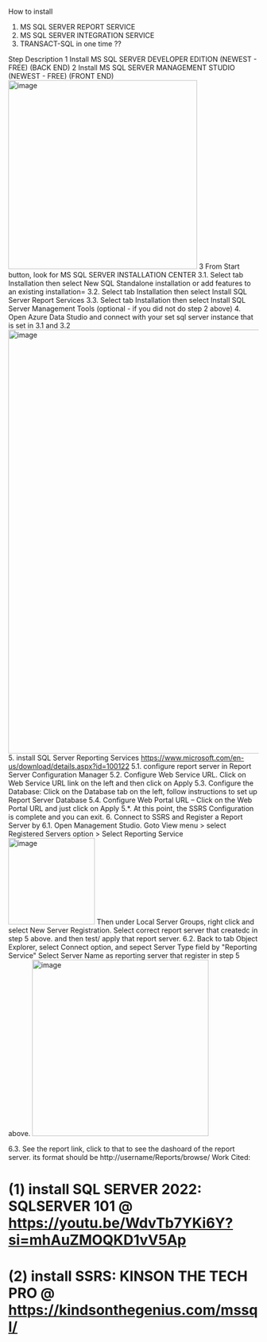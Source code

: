 How to install 
1. MS SQL SERVER REPORT SERVICE
2. MS SQL SERVER INTEGRATION SERVICE
3. TRANSACT-SQL
   in one time ??

Step    Description
1       Install MS SQL SERVER DEVELOPER EDITION (NEWEST - FREE) (BACK END)
2       Install MS SQL SERVER MANAGEMENT STUDIO (NEWEST - FREE) (FRONT END)
<img width="380" alt="image" src="https://github.com/phdtrong/PortfolioProjects/assets/70780829/f7cea5e1-5cab-4412-9f77-751ebffa189c">
3       From Start button, look for MS SQL SERVER INSTALLATION CENTER
3.1.      Select tab Installation then select New SQL Standalone installation or add features to an existing installation=
3.2.      Select tab Installation then select Install SQL Server Report Services
3.3.      Select tab Installation then select Install SQL Server Management Tools (optional - if you did not do step 2 above)
4.        Open Azure Data Studio and connect with your set sql server instance that is set in 3.1 and 3.2
<img width="853" alt="image" src="https://github.com/phdtrong/PortfolioProjects/assets/70780829/95602e59-ef7e-4282-a82d-d440152d4018">
5.        install SQL Server Reporting Services https://www.microsoft.com/en-us/download/details.aspx?id=100122
5.1.      configure report server in Report Server Configuration Manager
5.2.      Configure Web Service URL. Click on Web Service URL link on the left and then click on Apply
5.3.      Configure the Database: Click on the Database tab on the left, follow instructions to set up Report Server Database
5.4.      Configure Web Portal URL – Click on the Web Portal URL and just click on Apply
5.*.      At this point, the SSRS Configuration is complete and you can exit.
6.        Connect to SSRS and Register a Report Server by
6.1.      Open Management Studio. Goto View menu > select Registered Servers option > Select Reporting Service <img width="174" alt="image" src="https://github.com/phdtrong/PortfolioProjects/assets/70780829/cd76b6b4-f659-4062-a07d-c4a053e3583e">
          Then under Local Server Groups, right click and select New Server Registration. Select correct report server that createdc in step 5 above. and then test/ apply that report server.
6.2.      Back to tab Object Explorer, select Connect option, and sepect Server Type field by "Reporting Service"
          Select Server Name as reporting server that register in step 5 above.
          <img width="355" alt="image" src="https://github.com/phdtrong/PortfolioProjects/assets/70780829/dce8e505-d4fb-4aff-b370-6f856686db9c">

6.3.      See the report link, click to that to see the dashoard of the report server. its format should be 
            http://username/Reports/browse/
Work Cited:
# (1) install SQL SERVER 2022: SQLSERVER 101 @ https://youtu.be/WdvTb7YKi6Y?si=mhAuZMOQKD1vV5Ap
# (2) install SSRS: KINSON THE TECH PRO @ https://kindsonthegenius.com/mssql/
